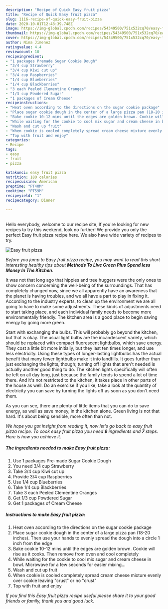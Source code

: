```yaml
---
description: "Recipe of Quick Easy fruit pizza"
title: "Recipe of Quick Easy fruit pizza"
slug: 1116-recipe-of-quick-easy-fruit-pizza
date: 2020-10-01T12:48:39.748Z
image: https://img-global.cpcdn.com/recipes/54349500/751x532cq70/easy-fruit-pizza-recipe-main-photo.jpg
thumbnail: https://img-global.cpcdn.com/recipes/54349500/751x532cq70/easy-fruit-pizza-recipe-main-photo.jpg
cover: https://img-global.cpcdn.com/recipes/54349500/751x532cq70/easy-fruit-pizza-recipe-main-photo.jpg
author: Nina Jimenez
ratingvalue: 4.4
reviewcount: 10
recipeingredient:
- "1 packages Premade Sugar Cookie Dough"
- "3/4 cup Strawberry"
- "3/4 cup Kiwi cut up"
- "3/4 cup Raspberries"
- "1/4 cup Blueberries"
- "1/4 cup Blackberries"
- "3 each Peeled Clementine Oranges"
- "1/3 cup Powdered Sugar"
- "1 packages of Cream Cheese"
recipeinstructions:
- "Heat oven according to the directions on the sugar cookie package"
- "Place sugar cookie dough in the center of a large pizza pan (18-20 inches). Then use your hands to evenly spread the dough into a circle 1 inch from the edge"
- "Bake cookie 10-12 mins until the edges are golden brown. Cookie will rise as it cooks. Then remove from oven and cool completely"
- "While waiting for the cookie to cool mix sugar and cream cheese in bowl. Microwave for a few seconds for easier mixing..."
- "Wash and cut up fruit"
- "When cookie is cooled completely spread cream cheese mixture evenly over cookie leaving &#34;crust&#34; or no &#34;crust&#34;"
- "Top with fruit and enjoy"
categories:
- Recipe
tags:
- easy
- fruit
- pizza

katakunci: easy fruit pizza 
nutrition: 180 calories
recipecuisine: American
preptime: "PT40M"
cooktime: "PT59M"
recipeyield: "1"
recipecategory: Dinner

---
```

<br>
Hello everybody, welcome to our recipe site, If you're looking for new recipes to try this weekend, look no further! We provide you only the perfect Easy fruit pizza recipe here. We also have wide variety of recipes to try.
<br>


![Easy fruit pizza](https://img-global.cpcdn.com/recipes/54349500/751x532cq70/easy-fruit-pizza-recipe-main-photo.jpg)

<i>Before you jump to Easy fruit pizza recipe, you may want to read this short interesting healthy tips about 
<strong>Methods To Live Green Plus Spend less Money In The Kitchen</strong>.</i>
</br>

It was not that long ago that hippies and tree huggers were the only ones to show concern concerning the well-being of the surroundings. That has completely changed now, since we all apparently have an awareness that the planet is having troubles, and we all have a part to play in fixing it. According to the industry experts, to clean up the environment we are all going to have to make some adjustments. These kinds of adjustments need to start taking place, and each individual family needs to become more environmentally friendly. The kitchen area is a good place to begin saving energy by going more green.

Start with exchanging the bulbs. This will probably go beyond the kitchen, but that is okay. The usual light bulbs are the incandescent variety, which should be replaced with compact fluorescent lightbulbs, which save energy. They cost a little bit more initially, but they last ten times longer, and use less electricity. Using these types of longer-lasting lightbulbs has the actual benefit that many fewer lightbulbs make it into landfills. It goes further than just exchanging the lights, though; turning off lights that aren't needed is actually another good thing to do. The kitchen lights specifically will often be left on all day long, just because the family tends to spend a lot of time there. And it's not restricted to the kitchen, it takes place in other parts of the house as well. Do an exercise if you like; take a look at the quantity of electricity you can save by turning the lights off as soon as you don't need them.

As you can see, there are plenty of little items that you can do to save energy, as well as save money, in the kitchen alone. Green living is not that hard. It's about being sensible, more often than not.


<i>We hope you got insight from reading it, now let's go back to easy fruit pizza recipe. To cook easy fruit pizza you need <strong>9</strong> ingredients and <strong>7</strong> steps. Here is how you achieve it.
</i>

##### The ingredients needed to make Easy fruit pizza:

1. Use 1 packages Pre-made Sugar Cookie Dough
1. You need 3/4 cup Strawberry
1. Take 3/4 cup Kiwi cut up
1. Provide 3/4 cup Raspberries
1. Use 1/4 cup Blueberries
1. Take 1/4 cup Blackberries
1. Take 3 each Peeled Clementine Oranges
1. Get 1/3 cup Powdered Sugar
1. Get 1 packages of Cream Cheese


##### Instructions to make Easy fruit pizza:

1. Heat oven according to the directions on the sugar cookie package
1. Place sugar cookie dough in the center of a large pizza pan (18-20 inches). Then use your hands to evenly spread the dough into a circle 1 inch from the edge
1. Bake cookie 10-12 mins until the edges are golden brown. Cookie will rise as it cooks. Then remove from oven and cool completely
1. While waiting for the cookie to cool mix sugar and cream cheese in bowl. Microwave for a few seconds for easier mixing...
1. Wash and cut up fruit
1. When cookie is cooled completely spread cream cheese mixture evenly over cookie leaving &#34;crust&#34; or no &#34;crust&#34;
1. Top with fruit and enjoy


<i>If you find this Easy fruit pizza recipe useful please share it to your good friends or family, thank you and good luck.</i>
